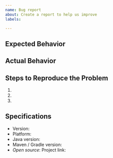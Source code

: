 ```yaml
---
name: Bug report
about: Create a report to help us improve
labels: 

---
```


## Expected Behavior


## Actual Behavior


## Steps to Reproduce the Problem

  1.
  1.
  1.

## Specifications

  - Version:
  - Platform:
  - Java version:
  - Maven / Gradle version:
  - _Open source_: Project link:
